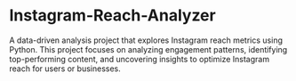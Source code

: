 # Instagram-Reach-Analyzer
A data-driven analysis project that explores Instagram reach metrics using Python. This project focuses on analyzing engagement patterns, identifying top-performing content, and uncovering insights to optimize Instagram reach for users or businesses.
